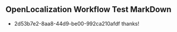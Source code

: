 ## OpenLocalization Workflow Test MarkDown
* 2d53b7e2-8aa8-44d9-be00-992ca210afdf thanks!

<!--HONumber=Sep16_HO1-->


